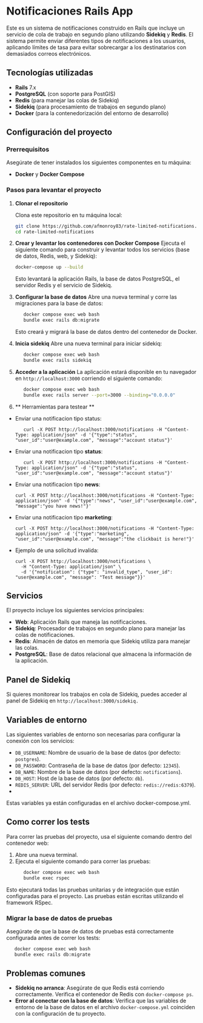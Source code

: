 # Notificaciones Rails App

Este es un sistema de notificaciones construido en Rails que incluye un servicio de cola de trabajo en segundo plano utilizando **Sidekiq** y **Redis**. El sistema permite enviar diferentes tipos de notificaciones a los usuarios, aplicando límites de tasa para evitar sobrecargar a los destinatarios con demasiados correos electrónicos.

## Tecnologías utilizadas

- **Rails** 7.x
- **PostgreSQL** (con soporte para PostGIS)
- **Redis** (para manejar las colas de Sidekiq)
- **Sidekiq** (para procesamiento de trabajos en segundo plano)
- **Docker** (para la contenedorización del entorno de desarrollo)

## Configuración del proyecto

### Prerrequisitos

Asegúrate de tener instalados los siguientes componentes en tu máquina:

- **Docker** y **Docker Compose**

### Pasos para levantar el proyecto

1. **Clonar el repositorio**

   Clona este repositorio en tu máquina local:

   ```bash
   git clone https://github.com/afmonroy83/rate-limited-notifications.git
   cd rate-limited-notifications
2. **Crear y levantar los contenedores con Docker Compose**
   Ejecuta el siguiente comando para construir y levantar todos los servicios (base de datos, Redis, web, y Sidekiq):
      ```bash
      docker-compose up --build
      ```
   Esto levantará la aplicación Rails, la base de datos PostgreSQL, el servidor Redis y el servicio de Sidekiq.

3. **Configurar la base de datos**
   Abre una nueva terminal y corre las migraciones para la base de datos:
   ```bash
      docker compose exec web bash
      bundle exec rails db:migrate
   ```
   Esto creará y migrará la base de datos dentro del contenedor de Docker.
4. **Inicia sidekiq**
    Abre una nueva terminal para iniciar sidekiq:
   ```bash
      docker compose exec web bash
      bundle exec rails sidekiq
   ```
      
     
5. **Acceder a la aplicación**
   La aplicación estará disponible en tu navegador en `http://localhost:3000` corriendo el siguiente comando:
   ```bash
      docker compose exec web bash
      bundle exec rails server --port=3000 --binding="0.0.0.0"
   ```
6. ** Herramientas para testear **
  * Enviar una notificacion tipo status:
      ```
         curl -X POST http://localhost:3000/notifications -H "Content-Type: application/json" -d '{"type":"status", "user_id":"user@example.com", "message":"account status"}'
      ```
   * Enviar una notificacion tipo **status**:
      ```
         curl -X POST http://localhost:3000/notifications -H "Content-Type: application/json" -d '{"type":"status", "user_id":"user@example.com", "message":"account status"}'
      ```
   * Enviar una notificacion tipo **news**:
      ```
      curl -X POST http://localhost:3000/notifications -H "Content-Type: application/json" -d '{"type":"news", "user_id":"user@example.com", "message":"you have news!"}'
      ```
   * Enviar una notificacion tipo **marketing**:
      ```
      curl -X POST http://localhost:3000/notifications -H "Content-Type: application/json" -d '{"type":"marketing", "user_id":"user@example.com", "message":"the clickbait is here!"}'
      ```
   * Ejemplo de una solicitud invalida:
      ```
      curl -X POST http://localhost:3000/notifications \
        -H "Content-Type: application/json" \
        -d '{"notification": {"type": "invalid_type", "user_id": "user@example.com", "message": "Test message"}}'
      ```
   

## Servicios
El proyecto incluye los siguientes servicios principales:

- **Web**: Aplicación Rails que maneja las notificaciones.
- **Sidekiq**: Procesador de trabajos en segundo plano para manejar las colas de notificaciones.
- **Redis**: Almacén de datos en memoria que Sidekiq utiliza para manejar las colas.
- **PostgreSQL**: Base de datos relacional que almacena la información de la aplicación.

## Panel de Sidekiq
Si quieres monitorear los trabajos en cola de Sidekiq, puedes acceder al panel de Sidekiq en `http://localhost:3000/sidekiq.`
## Variables de entorno

Las siguientes variables de entorno son necesarias para configurar la conexión con los servicios:

- `DB_USERNAME`: Nombre de usuario de la base de datos (por defecto: `postgres`).
- `DB_PASSWORD`: Contraseña de la base de datos (por defecto: `12345`).
- `DB_NAME`: Nombre de la base de datos (por defecto: `notifications`).
- `DB_HOST`: Host de la base de datos (por defecto: `db`).
- `REDIS_SERVER`: URL del servidor Redis (por defecto: `redis://redis:6379`).
- 
Estas variables ya están configuradas en el archivo docker-compose.yml.

##  Como correr los tests
Para correr las pruebas del proyecto, usa el siguiente comando dentro del contenedor web:

1. Abre una nueva terminal.
2. Ejecuta el siguiente comando para correr las pruebas:
   ```bash
      docker compose exec web bash
      bundle exec rspec
      ```
Esto ejecutará todas las pruebas unitarias y de integración que están configuradas para el proyecto. Las pruebas están escritas utilizando el framework RSpec.

### Migrar la base de datos de pruebas

Asegúrate de que la base de datos de pruebas está correctamente configurada antes de correr los tests:

   ```bash
      docker compose exec web bash
      bundle exec rails db:migrate
   ```

## Problemas comunes
* **Sidekiq no arranca**: Asegúrate de que Redis está corriendo correctamente. Verifica el contenedor de Redis con `docker-compose ps`.
* **Error al conectar con la base de datos**: Verifica que las variables de entorno de la base de datos en el archivo `docker-compose.yml` coinciden con la configuración de tu proyecto.

